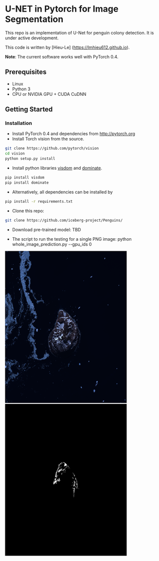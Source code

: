 # U-NET in Pytorch for Image Segmentation
This repo is an implementation of U-Net for penguin colony detection. It is under active development.

This code is written by [Hieu-Le] (https://lmhieu612.github.io). 

**Note**: The current software works well with PyTorch 0.4.



## Prerequisites
- Linux
- Python 3
- CPU or NVIDIA GPU + CUDA CuDNN



## Getting Started
### Installation
- Install PyTorch 0.4 and dependencies from http://pytorch.org
- Install Torch vision from the source.
```bash
git clone https://github.com/pytorch/vision
cd vision
python setup.py install
```
- Install python libraries [visdom](https://github.com/facebookresearch/visdom) and [dominate](https://github.com/Knio/dominate).
```bash
pip install visdom
pip install dominate
```
- Alternatively, all dependencies can be installed by
```bash
pip install -r requirements.txt
```
- Clone this repo:
```bash
git clone https://github.com/iceberg-project/Penguins/
```
- Download pre-trained model:
TBD

- The script to run the testing for a single PNG image:
python whole_image_prediction.py --gpu_ids 0



<img src='Exp/A.png' width=400 height = 500> <img src='Exp/B.png'  width=400 height =500> 
<br><br><br>



